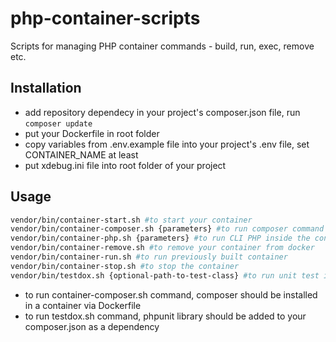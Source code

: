 # php-container-scripts
Scripts for managing PHP container commands - build, run, exec, remove etc.

## Installation
- add repository dependecy in your project's composer.json file, run `composer update`
- put your Dockerfile in root folder
- copy variables from .env.example file into your project's .env file, set CONTAINER_NAME at least
- put xdebug.ini file into root folder of your project

## Usage
```bash
vendor/bin/container-start.sh #to start your container
vendor/bin/container-composer.sh {parameters} #to run composer command in the container
vendor/bin/container-php.sh {parameters} #to run CLI PHP inside the container
vendor/bin/container-remove.sh #to remove your container from docker
vendor/bin/container-run.sh #to run previously built container
vendor/bin/container-stop.sh #to stop the container
vendor/bin/testdox.sh {optional-path-to-test-class} #to run unit test in testdox style
```
- to run container-composer.sh command, composer should be installed in a container via Dockerfile
- to run testdox.sh command, phpunit library should be added to your composer.json as a dependency
